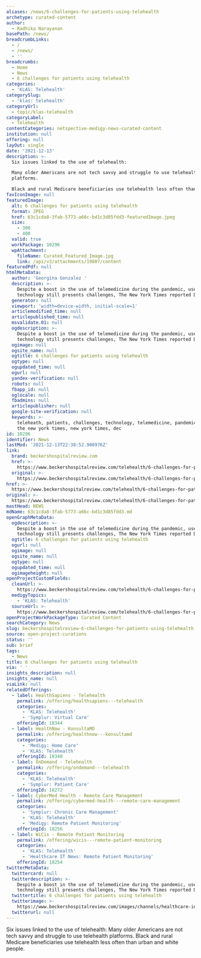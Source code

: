 ```yaml
---
aliases: /news/6-challenges-for-patients-using-telehealth
archetype: curated-content
author:
  - Radhika Narayanan
basePath: /news/
breadcrumbLinks:
  - /
  - /news/
  - ''
breadcrumbs:
  - Home
  - News
  - 6 challenges for patients using telehealth
categories:
  - 'KLAS: Telehealth'
categorySlug:
  - 'klas: telehealth'
categoryUrl:
  - topic/klas-telehealth
categoryLabel:
  - Telehealth
contentCategories: netspective-medigy-news-curated-content
institution: null
offering: null
layOut: single
date: '2021-12-13'
description: >-
  Six issues linked to the use of telehealth:

  Many older Americans are not tech savvy and struggle to use telehealth
  platforms.

  Black and rural Medicare beneficiaries use telehealth less often than urba
favIconImage: null
featuredImage:
  alt: 6 challenges for patients using telehealth
  format: JPEG
  href: 63c1cda8-3fab-5773-a66c-bd1c3d85fdd3-featuredImage.jpeg
  size:
    - 300
    - 400
  valid: true
  workPackage: 10296
  wpAttachment:
    fileName: Curated_Featured_Image.jpg
    link: /api/v3/attachments/19807/content
featuredPdf: null
htmlMetaData:
  author: 'Georgina Gonzalez '
  description: >-
    Despite a boost in the use of telemedicine during the pandemic, use of the
    technology still presents challenges, The New York Times reported Dec. 11.
  generator: null
  viewport: 'width=device-width, initial-scale=1'
  articlemodified_time: null
  articlepublished_time: null
  msvalidate.01: null
  ogdescription: >-
    Despite a boost in the use of telemedicine during the pandemic, use of the
    technology still presents challenges, The New York Times reported Dec. 11.
  ogimage: null
  ogsite_name: null
  ogtitle: 6 challenges for patients using telehealth
  ogtype: null
  ogupdated_time: null
  ogurl: null
  yandex-verification: null
  robots: null
  fbapp_id: null
  oglocale: null
  fbadmins: null
  articlepublisher: null
  google-site-verification: null
  keywords: >-
    teleheath, patients, challenges, technology, telemedicine, pandemic., boost,
    the new york times, new york times, dec
id: 10296
identifier: News
lastMod: '2021-12-13T22:38:52.908976Z'
link:
  brand: beckershospitalreview.com
  href: >-
    https://www.beckershospitalreview.com/telehealth/6-challenges-for-patients-using-telehealth.html
  original: >-
    https://www.beckershospitalreview.com/telehealth/6-challenges-for-patients-using-telehealth.html
href: >-
  https://www.beckershospitalreview.com/telehealth/6-challenges-for-patients-using-telehealth.html
original: >-
  https://www.beckershospitalreview.com/telehealth/6-challenges-for-patients-using-telehealth.html
mastHead: NEWS
mdName: 63c1cda8-3fab-5773-a66c-bd1c3d85fdd3.md
openGraphMetaData:
  ogdescription: >-
    Despite a boost in the use of telemedicine during the pandemic, use of the
    technology still presents challenges, The New York Times reported Dec. 11.
  ogtitle: 6 challenges for patients using telehealth
  ogurl: null
  ogimage: null
  ogsite_name: null
  ogtype: null
  ogupdated_time: null
  ogimageheight: null
openProjectCustomFields:
  cleanUrl: >-
    https://www.beckershospitalreview.com/telehealth/6-challenges-for-patients-using-telehealth.html
  medigyTopics:
    - 'KLAS: Telehealth'
  sourceUrl: >-
    https://www.beckershospitalreview.com/telehealth/6-challenges-for-patients-using-telehealth.html
openProjectWorkPackageType: Curated Content
searchCategory: News
slug: beckershospitalreview-6-challenges-for-patients-using-telehealth
source: open-project-curations
status: ''
sub: brief
tags:
  - News
title: 6 challenges for patients using telehealth
via: ' '
insights_description: null
insights_name: null
viaLink: null
relatedOfferings:
  - label: HealthSapiens - Telehealth
    permalink: /offering/healthsapiens---telehealth
    categories:
      - 'KLAS: Telehealth'
      - 'Symplur: Virtual Care'
    offeringId: 18344
  - label: HealthNow - KonsultaMD
    permalink: /offering/healthnow---konsultamd
    categories:
      - 'Medigy: Home Care'
      - 'KLAS: Telehealth'
    offeringId: 18340
  - label: OnDemand - Telehealth
    permalink: /offering/ondemand---telehealth
    categories:
      - 'KLAS: Telehealth'
      - 'Symplur: Patient Care'
    offeringId: 18272
  - label: CyberMed Health - Remote Care Management
    permalink: /offering/cybermed-health---remote-care-management
    categories:
      - 'Symplur: Chronic Care Management'
      - 'KLAS: Telehealth'
      - 'Medigy: Remote Patient Monitoring'
    offeringId: 18256
  - label: WiCis - Remote Patient Monitoring
    permalink: /offering/wicis---remote-patient-monitoring
    categories:
      - 'KLAS: Telehealth'
      - 'Healthcare IT News: Remote Patient Monitoring'
    offeringId: 18254
twitterMetaData:
  twittercard: null
  twitterdescription: >-
    Despite a boost in the use of telemedicine during the pandemic, use of the
    technology still presents challenges, The New York Times reported Dec. 11.
  twittertitle: 6 challenges for patients using telehealth
  twitterimage: >-
    https://www.beckershospitalreview.com/images/channels/healthcare-information-technology/2.jpg
  twitterurl: null
---
```

<p>Six issues linked to the use of telehealth:
Many older Americans are not tech savvy and struggle to use telehealth platforms.
Black and rural Medicare beneficiaries use telehealth less often than urban and white people.</p>